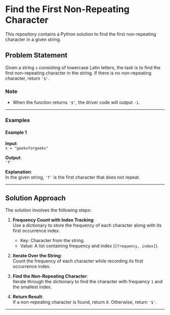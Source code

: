 # Find the First Non-Repeating Character

This repository contains a Python solution to find the first non-repeating character in a given string.

## Problem Statement

Given a string `s` consisting of lowercase Latin letters, the task is to find the first non-repeating character in the string. If there is no non-repeating character, return `'$'`.

### Note
- When the function returns `'$'`, the driver code will output `-1`.

---

### Examples

#### Example 1
**Input**:  
`s = "geeksforgeeks"`  

**Output**:  
`'f'`

**Explanation**:  
In the given string, `'f'` is the first character that does not repeat.

---

## Solution Approach

The solution involves the following steps:

1. **Frequency Count with Index Tracking**:  
   Use a dictionary to store the frequency of each character along with its first occurrence index.
   
   - Key: Character from the string.  
   - Value: A list containing frequency and index (`[frequency, index]`).

2. **Iterate Over the String**:  
   Count the frequency of each character while recording its first occurrence index.

3. **Find the Non-Repeating Character**:  
   Iterate through the dictionary to find the character with frequency `1` and the smallest index.

4. **Return Result**:  
   If a non-repeating character is found, return it. Otherwise, return `'$'`.

---